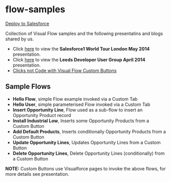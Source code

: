 flow-samples
============

[Deploy to Salesforce](https://githubsfdeploy.herokuapp.com/?owner=financialforcedev&repo=dug-flow-samples)

Collection of Visual Flow samples and the following presentatins and blogs shared by us.

 - Click [here](https://github.com/financialforcedev/flow-samples/blob/master/Salesforce1%20World%20Tour%20-%20May%202014.pdf?raw=true) to view the **Salesforce1 World Tour London May 2014** presentation.
 - Click [here](https://github.com/financialforcedev/dug-flow-samples/blob/master/Leeds%20DUG%20-%20April%202014%20-%20Flow.pdf?raw=true) to view the **Leeds Developer User Group April 2014** presentation.
 - [Clicks not Code with Visual Flow Custom Buttons](http://andyinthecloud.com/2014/02/19/clicks-not-code-with-visual-flow-custom-buttons/) 

Sample Flows
------------

- **Hello Flow**, simple Flow example invoked via a Custom Tab
- **Hello User**, simple parameterised Flow invoked via a Custom Tab
- **Insert Opportunity Line**, Flow used as a sub-flow to insert an Opportunity Product record
- **Install Industrial Low**, Inserts some Opportunity Products from a Custom Button
- **Add Default Products**, Inserts conditionally Opportunity Products  from a Custom Button
- **Update Opportunity Lines**, Updates Opportunity Lines from a Custom Button
- **Delete Opportunity Lines**, Delete Opportunity Lines (conditionally) from a Custom Button

**NOTE:** Custom Buttons use Visualforce pages to invoke the above flows, for more details see presentation.





